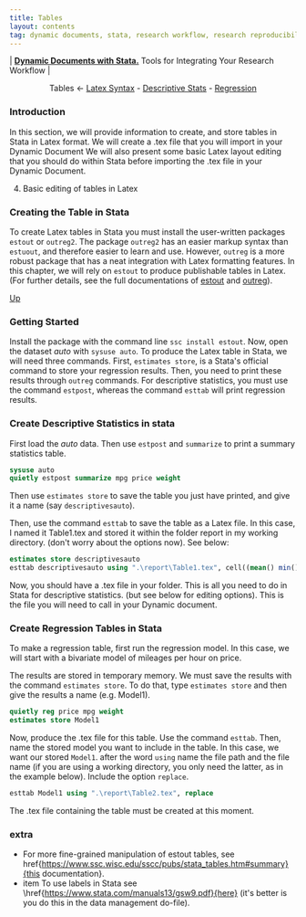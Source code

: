 ```yaml
---
title: Tables
layout: contents
tag: dynamic documents, stata, research workflow, research reproducibility, reproducible research, social sciences
---
```

| [**Dynamic Documents with Stata.**](dynamicdocs-stata.md) Tools for Integrating Your Research Workflow |

<a name="Contents"></a>
<p style="text-align: center;">
Tables &larr; <a href="#">Latex Syntax</a> - <a href="#">Descriptive Stats</a> - <a href="#">Regression</a>
</p>


### Introduction
In this section, we will provide information to create, and store tables in Stata in Latex format. We will create a .tex file that you will import in your Dynamic Document We will also present some basic Latex layout editing that you should do within Stata before importing the .tex file in your Dynamic Document.

4. Basic editing of tables in Latex

### Creating the Table in Stata

To create Latex tables in Stata you must install the user-written packages `estout` or `outreg2`. The package `outreg2` has an easier markup syntax than `estuout`, and therefore easier to learn and use. However, `outreg` is a more robust package that has a neat integration with Latex formatting features. In this chapter, we will rely on `estout` to produce publishable tables in Latex. (For further details, see the full documentations of [estout](http://repec.sowi.unibe.ch/stata/estout/) and [outreg](http://repec.org/bocode/o/outreg2.html)).


[Up](#Contents)

### Getting Started

Install the package with the command line `ssc install estout`. Now, open the dataset *auto* with `sysuse auto`. To produce the Latex table in Stata, we will need three commands. First, `estimates store`, is a Stata's official command to store your regression results. Then, you need to print these results through `outreg` commands. For descriptive statistics, you must use the command `estpost`, whereas the command `esttab` will print regression results.

### Create Descriptive Statistics in stata

First load the *auto* data. Then use `estpost` and `summarize` to print a summary statistics table.

```Stata
sysuse auto
quietly estpost summarize mpg price weight
```

Then use `estimates store` to save the table you just have printed, and give it a name (say `descriptivesauto`).

Then, use the command `esttab` to save the table as a Latex file. In this case, I named it Table1.tex and stored it within the folder report in my working directory. (don't worry about the options now). See below:

```stata
estimates store descriptivesauto
esttab descriptivesauto using ".\report\Table1.tex", cell((mean() min() max())) nonumber nomtitle replace
```

Now, you should have a .tex file in your folder. This is all you need to do in Stata for descriptive statistics. (but see below for editing options). This is the file you will need to call in your Dynamic document.

### Create Regression Tables in Stata

To make a regression table, first run the regression model. In this case, we will start with a bivariate model of mileages per hour on price.

The results are stored in temporary memory. We must save the results with the
command `estimates store`. To do that, type `estimates store` and then
give the results a name (e.g. Model1).

```stata
quietly reg price mpg weight
estimates store Model1
```

Now, produce the .tex file for this table. Use the command `esttab`. Then,
name the stored model you want to include in the table. In this case, we want our
stored `Model1`. after the word `using` name the file path and the file
name (if you are using a working directory, you only need the latter, as in the
example below). Include the option `replace`.

```stata
esttab Model1 using ".\report\Table2.tex", replace
```

The .tex file containing the table must be created at this moment.



### extra
- For more fine-grained manipulation of estout tables, see
href{https://www.ssc.wisc.edu/sscc/pubs/stata_tables.htm#summary}{this documentation}.
- item To use labels in Stata see \href{https://www.stata.com/manuals13/gsw9.pdf}{here}
(it's better is you do this in the data management do-file).

